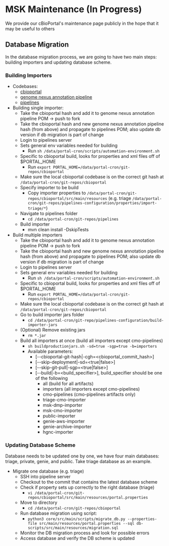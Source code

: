 # MSK Maintenance (In Progress)
We provide our cBioPortal's maintenance page publicly in the hope that it may be useful to others

## Database Migration
In the database migration process, we are going to have two main steps: building importers and updating database scheme.

### Building Importers
- Codebases:
    - [cbioportal](https://github.com/cBioPortal/cbioportal)
    - [genome nexus annotation pipeline](https://github.com/genome-nexus/genome-nexus-annotation-pipeline)
    - [pipelines](https://github.com/knowledgesystems/pipelines)
- Building single importer:
    - Take the cbioportal hash and add it to genome nexus annotation pipeline POM -> push to fork
    - Take the cbioportal hash and new genome nexus annotation pipeline hash (from above) and propagate to pipelines POM; also update db version if db migration is part of change
    - Login to pipelines server
    - Sets general env variables needed for building
        - Run `sh /data/portal-cron/scripts/automation-environment.sh`
    - Specific to cbioportal build, looks for properties and xml files off of $PORTAL_HOME
        - Run `export PORTAL_HOME=/data/portal-cron/git-repos/cbioportal`
    - Make sure the local cbioportal codebase is on the correct git hash at `/data/portal-cron/git-repos/cbioportal`
    - Specify importer to be build
        - Copy importer properties to `/data/portal-cron/git-repos/cbioportal/src/main/resources` (e.g. triage `/data/portal-cron/git-repos/pipelines-configuration/properties/import-triage/*`)
    - Navigate to pipelines folder
        - `cd /data/portal-cron/git-repos/pipelines`
    - Build importer
        - mvn clean install -DskipTests
- Build multiple importers
    - Take the cbioportal hash and add it to genome nexus annotation pipeline POM -> push to fork
    - Take the cbioportal hash and new genome nexus annotation pipeline hash (from above) and propagate to pipelines POM; also update db version if db migration is part of change
    - Login to pipelines server
    - Sets general env variables needed for building
        - Run `sh /data/portal-cron/scripts/automation-environment.sh`
    - Specific to cbioportal build, looks for properties and xml files off of $PORTAL_HOME
        - Run `export PORTAL_HOME=/data/portal-cron/git-repos/cbioportal`
    - Make sure the local cbioportal codebase is on the correct git hash at `/data/portal-cron/git-repos/cbioportal`
    - Go to build importer jars folder
        - `cd /data/portal-cron/git-repo/pipelines-configuration/build-importer-jars`
    - (Optional) Remove existing jars
        - `rm *.jar`
    - Build all importers at once (build all importers except cmo-pipelines)
        - `sh buildproductionjars.sh -sd=true -sgp=true -b=importers`
        - Available parameters:
          - [--cbioportal-git-hash|-cgh=<cbioportal_commit_hash>]
          - [--skip-deployment|-sd=<true|false>]
          - [--skip-git-pull|-sgp=<true|false>]
          - [--build|-b=<build_specifier>], build_specifier should be one of the following
            - all (build for all artifacts)
            - importers (all importers except cmo-pipelines)
            - cmo-pipelines (cmo-pipelines artifacts only)
            - triage-cmo-importer
            - msk-dmp-importer
            - msk-cmo-importer
            - public-importer
            - genie-aws-importer
            - genie-archive-importer
            - hgnc-importer

### Updating Database Scheme
Database needs to be updated one by one, we have four main databases: triage, private, genie, and public. Take triage database as an example.
- Migrate one database (e.g. triage)
    - SSH into pipeline server
    - Checkout to the commit that contains the latest database scheme
    - Check if property sets up correctly to the right database (triage)
        - `vi /data/portal-cron/git-repos/cbioportal/src/main/resources/portal.properties`
    - Move to directory
        - `cd /data/portal-cron/git-repos/cbioportal`
    - Run database migration using script:
        - `python3 core/src/main/scripts/migrate_db.py --properties-file src/main/resources/portal.properties --sql db-scripts/src/main/resources/migration.sql`
    - Monitor the DB migration process and look for possible errors
    - Access database and verify the DB scheme is updated

